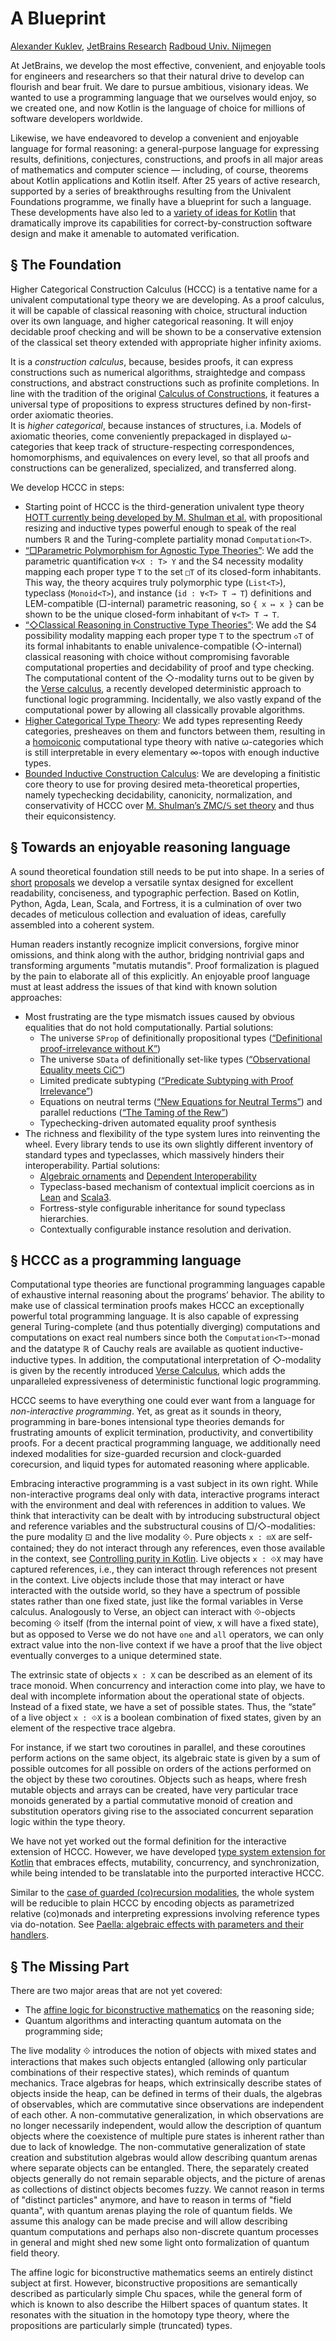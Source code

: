 A Blueprint
===========

[author]: mailto:a@kuklev.com "Alexander Kuklev, JetBrains Research"
[Alexander Kuklev](mailto:a@kuklev.com),
[JetBrains Research](https://research.jetbrains.org/researchers/alexander.kuklev/)
[Radboud Univ. Nijmegen](https://sws.cs.ru.nl/Person/Guests)

At JetBrains, we develop the most effective, convenient,
and enjoyable tools for engineers and researchers so that their natural drive to develop can flourish and bear fruit.
We dare to pursue ambitious, visionary ideas.
We wanted to use a programming language that we ourselves would enjoy, so we created one,
and now Kotlin is the language of choice for millions of software developers worldwide.

Likewise, we have endeavored to develop a convenient and enjoyable language for formal reasoning:
a general-purpose language for expressing results, definitions,
conjectures, constructions, and proofs in all major areas of mathematics and computer science —
including, of course, theorems about Kotlin applications and Kotlin itself.
After 25 years of active research,
supported by a series of breakthroughs resulting from the Univalent Foundations programme,
we finally have a blueprint for such a language.
These developments have also led to a [variety of ideas for Kotlin](kotlin-series)
that dramatically improve its capabilities for correct-by-construction software design
and make it amenable to automated verification.

§ The Foundation
----------------

Higher Categorical Construction Calculus (HCCC)
is a tentative name for a univalent computational type theory we are developing.
As a proof calculus, it will be capable of classical reasoning with choice, structural induction over its own language,
and higher categorical reasoning.
It will enjoy decidable proof checking
and will be shown
to be a conservative extension of the classical set theory extended with appropriate higher infinity axioms.

It is a _construction calculus_,
because, besides proofs, it can express constructions such as numerical algorithms,
straightedge and compass constructions, and abstract constructions such as profinite completions.
In line with the tradition of the original [Calculus of Constructions](https://en.wikipedia.org/wiki/Calculus_of_constructions),
it features a universal type of propositions to express structures defined by non-first-order axiomatic theories.  
It is _higher categorical_,
because instances of structures, i.a. Models of axiomatic theories,
come conveniently prepackaged in displayed ω-categories that keep track of structure-respecting correspondences,
homomorphisms, and equivalences on every level,
so that all proofs and constructions can be generalized, specialized, and transferred along.

We develop HCCC in steps:
- Starting point of HCCC is the third-generation univalent type theory
  [HOTT currently being developed by M. Shulman et al.](https://ncatlab.org/nlab/show/higher+observational+type+theory)
  with propositional resizing and inductive types powerful enough to speak of the real numbers ℝ and the Turing-complete
  partiality monad `Computation<T>`. 
- [“□Parametric Polymorphism for Agnostic Type Theories”](polymorphism):
  We add the parametric quantification `∀<X : T> Y` and
  the S4 necessity modality mapping each proper type `T` to the set `□T` of its closed-form inhabitants.
  This way, the theory acquires truly polymorphic type (`List<T>`), typeclass (`Monoid<T>`), 
  and instance (`id : ∀<T> T → T`) definitions and LEM-compatible (□-internal) parametric reasoning,
  so `{ x ↦ x }` can be shown to be the unique closed-form inhabitant of `∀<T> T → T`.
- [“◇Classical Reasoning in Constructive Type Theories”](modalities):
  We add the S4 possibility modality mapping each proper type `T` to the spectrum `◇T` of its formal inhabitants
  to enable univalence-compatible (◇-internal) classical reasoning with choice
  without compromising favorable computational properties and decidability of proof and type checking. 
  The computational content of the ◇-modality turns out to be given by the
  [Verse calculus](https://simon.peytonjones.org/verse-calculus/), a recently developed deterministic approach to 
  functional logic programming.
  Incidentally, we also vastly expand of the computational power by allowing all classically provable algorithms.
- [Higher Categorical Type Theory](reedy-types):
  We add types representing Reedy categories, presheaves on them and functors between them,
  resulting in a [homoiconic](https://homotopytypetheory.org/2014/03/03/hott-should-eat-itself/)
  computational type theory with native ω-categories
  which is still interpretable in every elementary ∞-topos with enough inductive types.
- [Bounded Inductive Construction Calculus](BICC):
  We are developing a finitistic core theory to use for proving desired meta-theoretical properties,
  namely typechecking decidability, canonicity, normalization, and conservativity of HCCC over
  [M. Shulman’s ZMC/𝕊 set theory](https://arxiv.org/abs/0810.1279) and thus their equiconsistency.

§ Towards an enjoyable reasoning language
-----------------------------------------

A sound theoretical foundation still needs to be put into shape.
In a series of [short](kotlin_literate.pdf) [proposals](kotlin_academic.pdf) we develop a versatile syntax
designed for excellent readability,
conciseness, and typographic perfection.
Based on Kotlin, Python, Agda, Lean, Scala, and Fortress,
it is a culmination of over two decades of meticulous collection and evaluation of ideas,
carefully assembled into a coherent system.

Human readers instantly recognize implicit conversions, forgive minor omissions, and think along with the author,
bridging nontrivial gaps and transforming arguments "mutatis mutandis".
Proof formalization is plagued by the pain to elaborate all of this explicitly.
An enjoyable proof language must at least address the issues of that kind with known solution approaches:
- Most frustrating are the type mismatch issues caused by obvious equalities that do not hold computationally. Partial solutions:
   - The universe `SProp` of definitionally propositional types ([“Definitional proof-irrelevance without K”](https://dl.acm.org/doi/10.1145/3290316))
   - The universe `SData` of definitionally set-like types ([“Observational Equality meets CiC”](https://hal.science/hal-04535982v1))
   - Limited predicate subtyping ([“Predicate Subtyping with Proof Irrelevance”](https://arxiv.org/abs/2110.13704))
   - Equations on neutral terms ([“New Equations for Neutral Terms”](https://dl.acm.org/doi/10.1145/2502409.2502411)) and parallel reductions ([“The Taming of the Rew”](https://dl.acm.org/doi/10.1145/3434341))
   - Typechecking-driven automated equality proof synthesis
- The richness and flexibility of the type system lures into reinventing the wheel. Every library tends to use its own slightly different inventory of standard types and typeclasses, which massively hinders their interoperability. Partial solutions:
  - [Algebraic ornaments](https://arxiv.org/abs/1212.3806) and [Dependent Interoperability](https://dl.acm.org/doi/abs/10.1145/2103776.2103779)
  - Typeclass-based mechanism of contextual implicit coercions as in [Lean](https://lean-lang.org/functional_programming_in_lean/type-classes/coercion.html) and [Scala3](https://dotty.epfl.ch/docs/reference/contextual/conversions.html).
  - Fortress-style configurable inheritance for sound typeclass hierarchies.
  - Contextually configurable instance resolution and derivation.

§ HCCC as a programming language
--------------------------------

Computational type theories are functional programming languages capable of exhaustive internal reasoning about the programs’
behavior.
The ability to make use of classical termination proofs makes HCCC an exceptionally powerful total programming language.
It is also capable of expressing general Turing-complete (and thus potentially diverging)
computations and computations on exact real numbers
since both the `Computation<T>`-monad and the datatype ℝ of Cauchy reals are available as quotient inductive-inductive types.
In addition,
the computational interpretation of ◇-modality is given by the recently introduced [Verse Calculus](https://simon.peytonjones.org/verse-calculus/),
which adds the unparalleled expressiveness of deterministic functional logic programming.

HCCC seems to have everything one could ever want from a language for _non-interactive programming_.
Yet, as great as it sounds in theory,
programming in bare-bones intensional type theories demands for frustrating amounts of explicit termination,
productivity, and convertibility proofs.
For a decent practical programming language,
we additionally need indexed modalities for size-guarded recursion and clock-guarded corecursion,
and liquid types for automated reasoning where applicable.

Embracing interactive programming is a vast subject in its own right. 
While non-interactive programs deal only with data,
interactive programs interact with the environment and deal with references in addition to values.
We think
that interactivity can be dealt with
by introducing substructural object and reference variables and the substructural cousins of □/◇-modalities:
the pure modality ⊡ and the live modality ⟐.
Pure objects `x : ⊡X` are self-contained;
they do not interact through any references, even those available in the context,
see [Controlling purity in Kotlin](kotlin_purity.pdf).
Live objects `x : ⟐X` may have captured references,
i.e., they can interact through references not present in the context.
Live objects include those that may interact or have interacted with the outside world,
so they have a spectrum of possible states rather than one fixed state,
just like the formal variables in Verse calculus.
Analogously to Verse,
an object can interact with ⟐-objects becoming ⟐ itself (from the internal point of view, x will have a fixed state),
but as opposed to Verse we do not have `one` and `all` operators,
we can only extract value into the non-live context
if we have a proof that the live object eventually converges to a unique determined state.

The extrinsic state of objects `x : X` can be described as an element of its trace monoid.
When concurrency and interaction come into play,
we have to deal with incomplete information about the operational state of objects.
Instead of a fixed state, we have a set of possible states.
Thus, the “state” of a live object `x : ⟐X` is a boolean combination of fixed states,
given by an element of the respective trace algebra.

For instance, if we start two coroutines in parallel,
and these coroutines perform actions on the same object,
its algebraic state is given by a sum of possible outcomes for all possible on orders of the actions
performed on the object by these two coroutines.
Objects such as heaps,
where fresh mutable objects and arrays can be created,
have very particular trace monoids
generated by a partial commutative monoid of creation and substitution operators
giving rise to the associated concurrent separation logic within the type theory.

We have not yet worked out the formal definition for the interactive extension of HCCC.
However, we have developed [type system extension for Kotlin](kotlin_objects.pdf) that embraces effects,
mutability, concurrency, and synchronization,
while being intended to be translatable into the purported interactive HCCC.

Similar to the [case of guarded (co)recursion modalities](https://bentnib.org/productive.pdf),
the whole system will be reducible to plain HCCC by encoding objects as parametrized relative
(co)monads and interpreting expressions involving reference types via do-notation.
See
[Paella: algebraic effects with parameters and their handlers](https://icfp24.sigplan.org/details/hope-2024-papers/7).


§ The Missing Part
------------------

There are two major areas that are not yet covered:
- The [affine logic for biconstructive mathematics](https://arxiv.org/abs/1805.07518) on the reasoning side;
- Quantum algorithms and interacting quantum automata on the programming side;

The live modality ⟐ introduces the notion of objects with mixed states and interactions that makes such objects entangled
(allowing only particular combinations of their respective states),
which reminds of quantum mechanics.
Trace algebras for heaps,
which extrinsically describe states of objects inside the heap,
can be defined in terms of their duals, the algebras of observables,
which are commutative since observations are independent of each other.
A non-commutative generalization,
in which observations are no longer necessarily independent,
would allow the description of quantum objects
where the coexistence of multiple pure states is inherent rather than due to lack of knowledge.
The non-commutative generalization of state creation and substitution algebras would allow
describing quantum arenas where separate objects can be entangled.
There, the separately created objects generally do not remain separable objects,
and the picture of arenas as collections of distinct objects becomes fuzzy.
We cannot reason in terms of "distinct particles" anymore,
and have to reason in terms of "field quanta", with quantum arenas playing the role of quantum fields.
We assume this analogy can be made precise 
and will allow describing quantum computations and perhaps also non-discrete quantum processes in general
and might shed new some light onto formalization of quantum field theory.

The affine logic for biconstructive mathematics seems an entirely distinct subject at first.
However, biconstructive propositions are semantically described as particularly simple Chu spaces,
while the general form of which is known to also describe the Hilbert spaces of quantum states.
It resonates with the situation in the homotopy type theory,
where the propositions are particularly simple (truncated) types.
